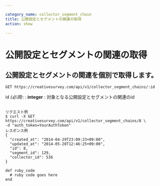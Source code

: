 ```yaml
---

category_name: collector_segment_chain
title: 公開設定とセグメントの関連の取得
action: show

---
```


# 公開設定とセグメントの関連の取得

## 公開設定とセグメントの関連を個別で取得します。

`GET https://creativesurvey.com/api/v1/collector_segment_chains/:id`

id _(必須)_:
: __integer__
: 対象となる公開設定とセグメントの関連のid

~~~

リクエスト例
$ curl -X GET https://creativesurvey.com/api/v1/collector_segment_chains/8 \
-d "auth_token=YourAuthToken"
レスポンス例
{
  "created_at": "2014-04-29T23:09:23+09:00",
  "updated_at": "2014-05-28T12:46:25+09:00",
  "id": 8,
  "segment_id": 129,
  "collector_id": 536
}

~~~

 
~~~
def ruby_code
  # ruby code goes here
end
~~~

　
　
